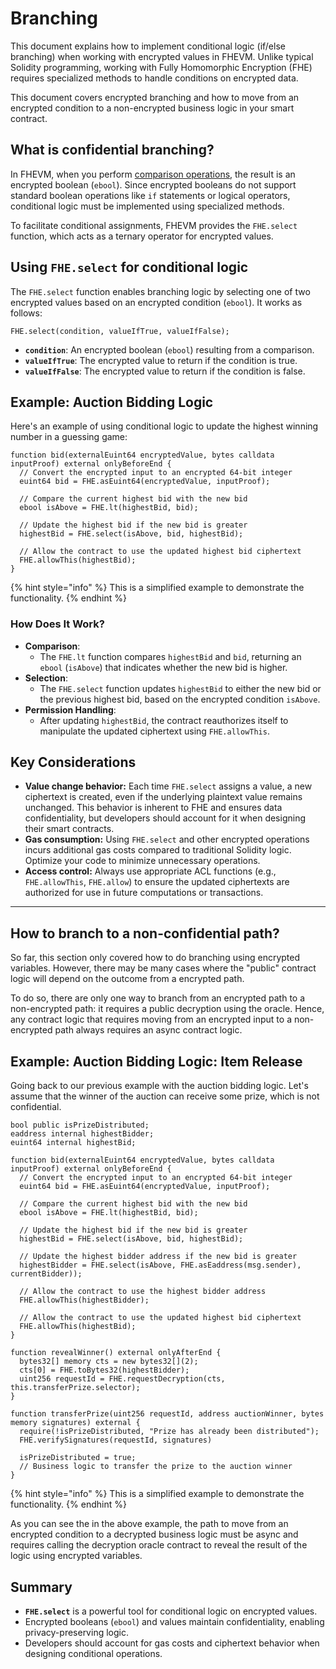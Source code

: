 # Branching

This document explains how to implement conditional logic (if/else branching) when working with encrypted values in FHEVM. Unlike typical Solidity programming, working with Fully Homomorphic Encryption (FHE) requires specialized methods to handle conditions on encrypted data.

This document covers encrypted branching and how to move from an encrypted condition to a non-encrypted business logic in your smart contract.

## What is confidential branching?

In FHEVM, when you perform [comparison operations](https://docs.zama.ai/protocol/solidity-guides/operations#comparison-operations), the result is an encrypted boolean (`ebool`). Since encrypted booleans do not support standard boolean operations like `if` statements or logical operators, conditional logic must be implemented using specialized methods.

To facilitate conditional assignments, FHEVM provides the `FHE.select` function, which acts as a ternary operator for encrypted values.

## **Using `FHE.select` for conditional logic**

The `FHE.select` function enables branching logic by selecting one of two encrypted values based on an encrypted condition (`ebool`). It works as follows:

```solidity
FHE.select(condition, valueIfTrue, valueIfFalse);
```

* **`condition`**: An encrypted boolean (`ebool`) resulting from a comparison.
* **`valueIfTrue`**: The encrypted value to return if the condition is true.
* **`valueIfFalse`**: The encrypted value to return if the condition is false.

## **Example: Auction Bidding Logic**

Here's an example of using conditional logic to update the highest winning number in a guessing game:

```solidity
function bid(externalEuint64 encryptedValue, bytes calldata inputProof) external onlyBeforeEnd {
  // Convert the encrypted input to an encrypted 64-bit integer
  euint64 bid = FHE.asEuint64(encryptedValue, inputProof);

  // Compare the current highest bid with the new bid
  ebool isAbove = FHE.lt(highestBid, bid);

  // Update the highest bid if the new bid is greater
  highestBid = FHE.select(isAbove, bid, highestBid);

  // Allow the contract to use the updated highest bid ciphertext
  FHE.allowThis(highestBid);
}
```

{% hint style="info" %}
This is a simplified example to demonstrate the functionality.
{% endhint %}

### How Does It Work?

* **Comparison**:
  * The `FHE.lt` function compares `highestBid` and `bid`, returning an `ebool` (`isAbove`) that indicates whether the new bid is higher.
* **Selection**:
  * The `FHE.select` function updates `highestBid` to either the new bid or the previous highest bid, based on the encrypted condition `isAbove`.
* **Permission Handling**:
  * After updating `highestBid`, the contract reauthorizes itself to manipulate the updated ciphertext using `FHE.allowThis`.

## Key Considerations

* **Value change behavior:** Each time `FHE.select` assigns a value, a new ciphertext is created, even if the underlying plaintext value remains unchanged. This behavior is inherent to FHE and ensures data confidentiality, but developers should account for it when designing their smart contracts.
* **Gas consumption:** Using `FHE.select` and other encrypted operations incurs additional gas costs compared to traditional Solidity logic. Optimize your code to minimize unnecessary operations.
* **Access control:** Always use appropriate ACL functions (e.g., `FHE.allowThis`, `FHE.allow`) to ensure the updated ciphertexts are authorized for use in future computations or transactions.

***

## How to branch to a non-confidential path?

So far, this section only covered how to do branching using encrypted variables. However, there may be many cases where the "public" contract logic will depend on the outcome from a encrypted path.

To do so, there are only one way to branch from an encrypted path to a non-encrypted path: it requires a public decryption using the oracle. Hence, any contract logic that requires moving from an encrypted input to a non-encrypted path always requires an async contract logic.

## **Example: Auction Bidding Logic: Item Release**

Going back to our previous example with the auction bidding logic. Let's assume that the winner of the auction can receive some prize, which is not confidential.

```solidity
bool public isPrizeDistributed;
eaddress internal highestBidder;
euint64 internal highestBid;

function bid(externalEuint64 encryptedValue, bytes calldata inputProof) external onlyBeforeEnd {
  // Convert the encrypted input to an encrypted 64-bit integer
  euint64 bid = FHE.asEuint64(encryptedValue, inputProof);

  // Compare the current highest bid with the new bid
  ebool isAbove = FHE.lt(highestBid, bid);

  // Update the highest bid if the new bid is greater
  highestBid = FHE.select(isAbove, bid, highestBid);

  // Update the highest bidder address if the new bid is greater
  highestBidder = FHE.select(isAbove, FHE.asEaddress(msg.sender), currentBidder));

  // Allow the contract to use the highest bidder address
  FHE.allowThis(highestBidder);

  // Allow the contract to use the updated highest bid ciphertext
  FHE.allowThis(highestBid);
}

function revealWinner() external onlyAfterEnd {
  bytes32[] memory cts = new bytes32[](2);
  cts[0] = FHE.toBytes32(highestBidder);
  uint256 requestId = FHE.requestDecryption(cts, this.transferPrize.selector);
}

function transferPrize(uint256 requestId, address auctionWinner, bytes memory signatures) external {
  require(!isPrizeDistributed, "Prize has already been distributed");
  FHE.verifySignatures(requestId, signatures)

  isPrizeDistributed = true;
  // Business logic to transfer the prize to the auction winner
}
```

{% hint style="info" %}
This is a simplified example to demonstrate the functionality.
{% endhint %}

As you can see the in the above example, the path to move from an encrypted condition to a decrypted business logic must be async and requires calling the decryption oracle contract to reveal the result of the logic using encrypted variables.

## Summary

* **`FHE.select`** is a powerful tool for conditional logic on encrypted values.
* Encrypted booleans (`ebool`) and values maintain confidentiality, enabling privacy-preserving logic.
* Developers should account for gas costs and ciphertext behavior when designing conditional operations.
